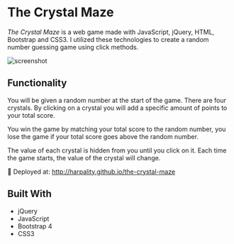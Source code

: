 # The Crystal Maze

_The Crystal Maze_ is a web game made with JavaScript, jQuery, HTML, Bootstrap and CSS3. I utilized these technologies to create a random number guessing game using click methods.

![screenshot](assets/images/screenshot.png)

## Functionality

You will be given a random number at the start of the game. There are four crystals. By clicking on a crystal you will add a specific amount of points to your total score.

You win the game by matching your total score to the random number, you lose the game if your total score goes above the random number.

The value of each crystal is hidden from you until you click on it. Each time the game starts, the value of the crystal will change.

🚀 Deployed at: http://harpality.github.io/the-crystal-maze

## Built With

- jQuery
- JavaScript
- Bootstrap 4
- CSS3
